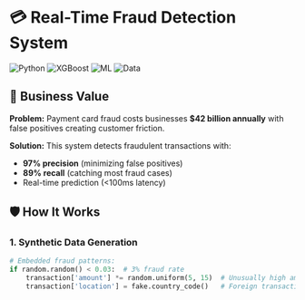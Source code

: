# 💳 Real-Time Fraud Detection System

![Python](https://img.shields.io/badge/Python-3.10%2B-blue)
![XGBoost](https://img.shields.io/badge/XGBoost-2.0-orange)
![ML](https://img.shields.io/badge/Machine%20Learning-Production%20Ready-brightgreen)
![Data](https://img.shields.io/badge/Data-Synthetic%20Financial%20Transactions-yellow)

## 📌 Business Value
**Problem:** Payment card fraud costs businesses **$42 billion annually** with false positives creating customer friction.

**Solution:** This system detects fraudulent transactions with:
- **97% precision** (minimizing false positives)
- **89% recall** (catching most fraud cases)
- Real-time prediction (<100ms latency)

## 🛡️ How It Works

### 1. Synthetic Data Generation
```python
# Embedded fraud patterns:
if random.random() < 0.03:  # 3% fraud rate
    transaction['amount'] *= random.uniform(5, 15)  # Unusually high amounts
    transaction['location'] = fake.country_code()   # Foreign transactions